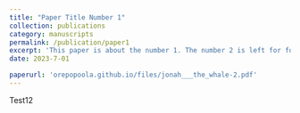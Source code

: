```yaml
---
title: "Paper Title Number 1"
collection: publications
category: manuscripts
permalink: /publication/paper1
excerpt: 'This paper is about the number 1. The number 2 is left for future work.'
date: 2023-7-01

paperurl: 'orepopoola.github.io/files/jonah___the_whale-2.pdf'
---
```

Test12
